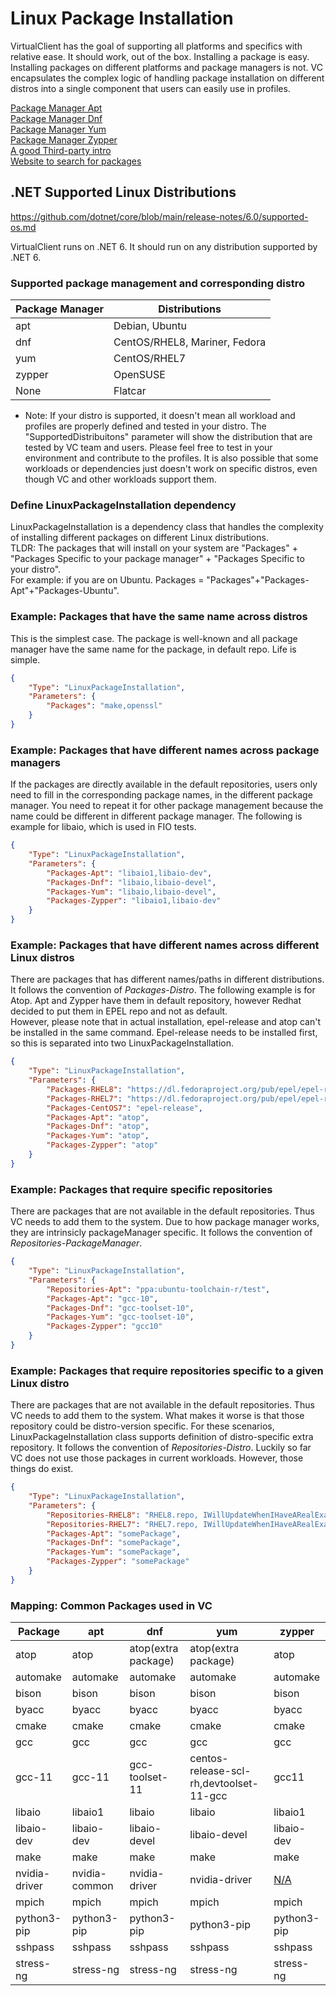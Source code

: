 ﻿---
id: linux-package-installation
---

# Linux Package Installation
VirtualClient has the goal of supporting all platforms and specifics with relative ease. It should work, out of the box. 
Installing a package is easy. Installing packages on different platforms and package managers is not. 
VC encapsulates the complex logic of handling package installation on different distros into a single component that users can easily use in profiles.

[Package Manager Apt](https://wiki.debian.org/AptCLI)  
[Package Manager Dnf](https://github.com/rpm-software-management/dnf)  
[Package Manager Yum](http://yum.baseurl.org/)  
[Package Manager Zypper](https://en.opensuse.org/Portal:Zypper)  
[A good Third-party intro](https://www.linode.com/docs/guides/linux-package-management-overview/)  
[Website to search for packages](https://pkgs.org/)  

## .NET Supported Linux Distributions
https://github.com/dotnet/core/blob/main/release-notes/6.0/supported-os.md

VirtualClient runs on .NET 6. It should run on any distribution supported by .NET 6.

### Supported package management and corresponding distro

| Package Manager  | Distributions                  |
|------------------|--------------------------------|
| apt              | Debian, Ubuntu                 |
| dnf   	       | CentOS/RHEL8, Mariner, Fedora  |
| yum              | CentOS/RHEL7                   |
| zypper           | OpenSUSE                       | 
| None             | Flatcar                        |

* Note: If your distro is supported, it doesn't mean all workload and profiles are properly defined and tested in your distro. 
The "SupportedDistribuitons" parameter will show the distribution that are tested by VC team and users. Please feel free to test in your environment and contribute to the profiles.
It is also possible that some workloads or dependencies just doesn't work on specific distros, even though VC and other workloads support them.

### Define LinuxPackageInstallation dependency
LinuxPackageInstallation is a dependency class that handles the complexity of installing different packages on different Linux distributions.  
TLDR: The packages that will install on your system are "Packages" + "Packages Specific to your package manager" + "Packages Specific to your distro".  
For example: if you are on Ubuntu. Packages = "Packages"+"Packages-Apt"+"Packages-Ubuntu".

### Example: Packages that have the same name across distros
This is the simplest case. The package is well-known and all package manager have the same name for the package, in default repo. 
Life is simple.

```json
{
    "Type": "LinuxPackageInstallation",
    "Parameters": {
        "Packages": "make,openssl"
    }
}
```

### Example: Packages that have different names across package managers
If the packages are directly available in the default repositories, users only need to fill in the corresponding package names, in the different package manager.
You need to repeat it for other package management because the name could be different in different package manager.
The following is example for libaio, which is used in FIO tests.

```json
{
    "Type": "LinuxPackageInstallation",
    "Parameters": {
        "Packages-Apt": "libaio1,libaio-dev",
        "Packages-Dnf": "libaio,libaio-devel",
        "Packages-Yum": "libaio,libaio-devel",
        "Packages-Zypper": "libaio1,libaio-dev"
    }
}
```

### Example: Packages that have different names across different Linux distros
There are packages that has different names/paths in different distributions. It follows the convention of *Packages-Distro*.
The following example is for Atop. Apt and Zypper have them in default repository, however Redhat decided to put them in EPEL repo and not as default.  
However, please note that in actual installation, epel-release and atop can't be installed in the same command. 
Epel-release needs to be installed first, so this is separated into two LinuxPackageInstallation.

```json
{
    "Type": "LinuxPackageInstallation",
    "Parameters": {
        "Packages-RHEL8": "https://dl.fedoraproject.org/pub/epel/epel-release-latest-8.noarch.rpm",
        "Packages-RHEL7": "https://dl.fedoraproject.org/pub/epel/epel-release-latest-7.noarch.rpm",
        "Packages-CentOS7": "epel-release",
        "Packages-Apt": "atop",
        "Packages-Dnf": "atop",
        "Packages-Yum": "atop",
        "Packages-Zypper": "atop"
    }
}
```

### Example: Packages that require specific repositories
There are packages that are not available in the default repositories. Thus VC needs to add them to the system. Due to how package manager works, they are intrinsicly packageManager specific.
It follows the convention of *Repositories-PackageManager*. 

```json
{
    "Type": "LinuxPackageInstallation",
    "Parameters": {
        "Repositories-Apt": "ppa:ubuntu-toolchain-r/test",
        "Packages-Apt": "gcc-10",
        "Packages-Dnf": "gcc-toolset-10",
        "Packages-Yum": "gcc-toolset-10",
        "Packages-Zypper": "gcc10"
    }
}
```

### Example: Packages that require repositories specific to a given Linux distro
There are packages that are not available in the default repositories. Thus VC needs to add them to the system. What makes it worse is that those repository could be distro-version specific.
For these scenarios, LinuxPackageInstallation class supports definition of distro-specific extra repository. It follows the convention of *Repositories-Distro*.
Luckily so far VC does not use those packages in current workloads. However, those things do exist.

```json
{
    "Type": "LinuxPackageInstallation",
    "Parameters": {
        "Repositories-RHEL8": "RHEL8.repo, IWillUpdateWhenIHaveARealExample",
        "Repositories-RHEL7": "RHEL7.repo, IWillUpdateWhenIHaveARealExample",
        "Packages-Apt": "somePackage",
        "Packages-Dnf": "somePackage",
        "Packages-Yum": "somePackage",
        "Packages-Zypper": "somePackage"
    }
}
```

### Mapping: Common Packages used in VC

| Package       | apt           | dnf                 | yum                 | zypper |
|---------------|---------------|---------------------|---------------------|--------|
| atop          | atop          | atop(extra package) | atop(extra package) | atop  |
| automake      | automake      | automake            | automake            | automake |
| bison         | bison         | bison               | bison               | bison |
| byacc         | byacc         | byacc               | byacc               | byacc |
| cmake         | cmake         | cmake               | cmake               | cmake |
| gcc           | gcc           | gcc                 | gcc                 | gcc |
| gcc-11        | gcc-11        | gcc-toolset-11      | centos-release-scl-rh,devtoolset-11-gcc      | gcc11 |
| libaio        | libaio1       | libaio              | libaio              | libaio1 |
| libaio-dev    | libaio-dev    | libaio-devel        | libaio-devel        | libaio-dev |
| make          | make          | make                | make                | make  |
| nvidia-driver | nvidia-common | nvidia-driver       | nvidia-driver       | [N/A](https://software.opensuse.org/package/nvidia-driver) |
| mpich         | mpich         | mpich               | mpich               | mpich  |
| python3-pip   | python3-pip   | python3-pip         | python3-pip         | python3-pip |
| sshpass       | sshpass       | sshpass             | sshpass             | sshpass |
| stress-ng     | stress-ng     | stress-ng           | stress-ng           | stress-ng     |
